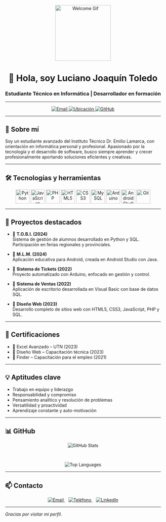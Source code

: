 <div align="center">
  <img src="https://media.giphy.com/media/hvRJCLFzcasrR4ia7z/giphy.gif" height="180" alt="Welcome Gif" />
  <h1>👋 Hola, soy <strong>Luciano Joaquín Toledo</strong></h1>
  <h3>Estudiante Técnico en Informática | Desarrollador en formación</h3>
</div>

---

<div align="center">
  <a href="mailto:toledoluciano657@gmail.com" target="_blank">
    <img src="https://img.shields.io/badge/Email-toledoluciano657%40gmail.com-red?style=for-the-badge&logo=gmail&logoColor=white" alt="Email" />
  </a>
  <a href="https://www.google.com/maps/place/Lomas+de+Zamora" target="_blank">
    <img src="https://img.shields.io/badge/Ubicación-Lomas%20de%20Zamora-0077B5?style=for-the-badge&logo=google-maps&logoColor=white" alt="Ubicación" />
  </a>
  <a href="https://github.com/Luciano-Joaquin-Toledo" target="_blank">
    <img src="https://img.shields.io/badge/GitHub-Luciano--Joaquin--Toledo-181717?style=for-the-badge&logo=github&logoColor=white" alt="GitHub" />
  </a>
</div>

---

## 💼 Sobre mí

Soy un estudiante avanzado del Instituto Técnico Dr. Emilio Lamarca, con orientación en informática personal y profesional. Apasionado por la tecnología y el desarrollo de software, busco siempre aprender y crecer profesionalmente aportando soluciones eficientes y creativas.

---

## 🛠 Tecnologías y herramientas

<div align="center">

  <img src="https://cdn.jsdelivr.net/gh/devicons/devicon/icons/python/python-original.svg" height="45" alt="Python" />
  <img src="https://cdn.jsdelivr.net/gh/devicons/devicon/icons/javascript/javascript-original.svg" height="45" alt="JavaScript" />
  <img src="https://cdn.jsdelivr.net/gh/devicons/devicon/icons/php/php-original.svg" height="45" alt="PHP" />
  <img src="https://cdn.jsdelivr.net/gh/devicons/devicon/icons/html5/html5-original.svg" height="45" alt="HTML5" />
  <img src="https://cdn.jsdelivr.net/gh/devicons/devicon/icons/css3/css3-original.svg" height="45" alt="CSS3" />
  <img src="https://cdn.jsdelivr.net/gh/devicons/devicon/icons/mysql/mysql-original.svg" height="45" alt="MySQL" />
  <img src="https://cdn.jsdelivr.net/gh/devicons/devicon/icons/arduino/arduino-original.svg" height="45" alt="Arduino" />
  <img src="https://cdn.jsdelivr.net/gh/devicons/devicon/icons/androidstudio/androidstudio-original.svg" height="45" alt="Android Studio" />
  <img src="https://cdn.jsdelivr.net/gh/devicons/devicon/icons/git/git-original.svg" height="45" alt="Git" />

</div>

---

## 🚀 Proyectos destacados

- 🔹 **T.O.B.I. (2024)**  
  Sistema de gestión de alumnos desarrollado en Python y SQL. Participación en ferias regionales y provinciales.

- 🔹 **M.L.M. (2024)**  
  Aplicación educativa para Android, creada en Android Studio con Java.

- 🔹 **Sistema de Tickets (2022)**  
  Proyecto automatizado con Arduino, enfocado en gestión y control.

- 🔹 **Sistema de Ventas (2022)**  
  Aplicación de escritorio desarrollada en Visual Basic con base de datos SQL.

- 🔹 **Diseño Web (2023)**  
  Desarrollo completo de sitios web con HTML5, CSS3, JavaScript, PHP y SQL.

---

## 📄 Certificaciones

- 🏅 Excel Avanzado – UTN (2023)  
- 🏅 Diseño Web – Capacitación técnica (2023)  
- 🏅 Finder – Capacitación para el empleo (2021)

---

## 💡 Aptitudes clave

- Trabajo en equipo y liderazgo  
- Responsabilidad y compromiso  
- Pensamiento analítico y resolución de problemas  
- Versatilidad y proactividad  
- Aprendizaje constante y auto-motivación  

---

## 📊 GitHub

<div align="center">

  ![GitHub Stats](https://github-readme-stats.vercel.app/api?username=Luciano-Joaquin-Toledo&show_icons=true&theme=radical&count_private=true&hide_border=false)

  <br/>

  ![Top Languages](https://github-readme-stats.vercel.app/api/top-langs/?username=Luciano-Joaquin-Toledo&layout=compact&theme=radical&hide_border=false)

</div>

---

## 📫 Contacto

<div align="center">

  <a href="mailto:toledoluciano657@gmail.com" target="_blank">
    <img src="https://img.shields.io/badge/Email-toledoluciano657%40gmail.com-red?style=flat&logo=gmail&logoColor=white" alt="Email" />
  </a>
  &nbsp;&nbsp;
  <a href="tel:+541156911720" target="_blank">
    <img src="https://img.shields.io/badge/Teléfono-%2B54%2011%205691-1720-blue?style=flat&logo=phone&logoColor=white" alt="Teléfono" />
  </a>
  &nbsp;&nbsp;
  <a href="https://www.linkedin.com/in/tu-linkedin" target="_blank">
    <img src="https://img.shields.io/badge/LinkedIn-LinkedIn-0077B5?style=flat&logo=linkedin&logoColor=white" alt="LinkedIn" />
  </a>

</div>

---

*Gracias por visitar mi perfil.*
